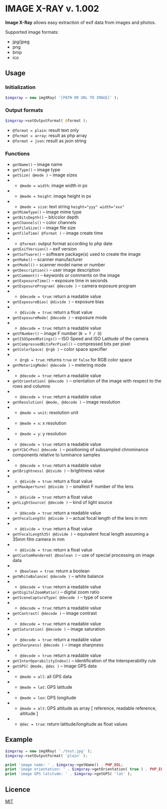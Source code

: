 # IMAGE X-RAY v. 1.002

__Image X-Ray__ allows easy extraction of exif data from images and photos.

Supported image formats:
* jpg/jpeg
* png
* bmp
* ico

## Usage

### Initialization

```php
$imgxray = new imgXRay( '[PATH OR URL TO IMAGE]' );
```

### Output formats

```php
$imgxray->setOutputFormat( @format );
```

* `@format = plain`: result text only
* `@format = array`: result as php array
* `@format = json`: result as json string

### Functions

* `getName()` – image name
* `getType()` – image type
* `getSize( @mode )` – image sizes
* * `@mode = width`: image width in px
* * `@mode = height`: image height in px
* * `@mode = size`: text string `height="yyy" width="xxx"`
* `getMimeType()` – image mime type
* `getBitsDepth()` – bit/color depth
* `getChannels()` – color channels
* `getFileSize()` – image file size
* `getFileTime( @format )` – image create time
* * `@format`: output format according to php date
* `getExifVersion()` – exif version
* `getSoftware()` – software package(s) used to create the image
* `getMake()` – scanner manufacturer
* `getModel()` – scanner model name or number
* `getDescription()` – user image description
* `getComment()` – keywords or comments on the image
* `getExposureTime()` – exposure time in seconds
* `getExposureProgram( @decode )` – camera exposure program
* * `@decode = true`: return a readable value
* `getExposureBias( @divide )` – exposure bias
* * `@divide = true`: return a float value
* `getExposureMode( @decode )` – exposure mode
* * `@decode = true`: return a readable value
* `getFNumber()` – image F number (`N = f / D`)
* `getISOSpeedRatings()` – ISO Speed and ISO Latitude of the camera
* `getCompressedBitsPerPixel()` – compressed bits per pixel
* `getColorSpace( @rgb )` – color space specifier
* * `@rgb = true`: returns `true` or `false` for RGB color space
* `getMeteringMode( @decode )` – metering mode
* * `@decode = true`: return a readable value
* `getOrientation( @decode )` – orientation of the image with respect to the rows and columns
* * `@decode = true`: return a readable value
* `getResolution( @mode, @decode )` – image resolution
* * `@mode = unit`: resolution unit
* * `@mode = x`: x resolution
* * `@mode = y`: y resolution
* * `@decode = true`: return a readable value
* `getYCbCrPos( @decode )` – positioning of subsampled chrominance components relative to luminance samples
* * `@decode = true`: return a readable value
* `getBrightness( @divide )` – brightness value
* * `@divide = true`: return a float value
* `getMaxAperture( @divide )` – smallest F number of the lens
* * `@divide = true`: return a float value
* `getLightSource( @decode )` – kind of light source
* * `@decode = true`: return a readable value
* `getFocalLength( @divide )` – actual focal length of the lens in mm
* * `@divide = true`: return a float value
* `getFocalLength35( @divide )` – equivalent focal length assuming a 35mm film camera in mm
* * `@divide = true`: return a float value
* `getCustomRendered( @boolean )` – use of special processing on image data
* * `@boolean = true`: return a boolean
* `getWhiteBalance( @decode )` – white balance
* * `@decode = true`: return a readable value
* `getDigitalZoomRatio()` – digital zoom ratio
* `getSceneCaptureType( @decode )` – type of scene
* * `@decode = true`: return a readable value
* `getContrast( @decode )` – image contrast
* * `@decode = true`: return a readable value
* `getSaturation( @decode )` – image saturation
* * `@decode = true`: return a readable value
* `getSharpness( @decode )` – image sharpness
* * `@decode = true`: return a readable value
* `getInterOperabilityIndex()` – identification of the Interoperability rule
* `getGPS( @mode, @dec )` – image GPS data
* * `@mode = all`: all GPS data
* * `@mode = lat`: GPS latitude
* * `@mode = lon`: GPS longitude
* * `@mode = alt`: GPS altitude as array [ reference, readable reference, altitude ]
* * `@dec = true`: return latitude/longitude as float values

## Example

```php
$imgxray = new imgXRay( './test.jpg' );
$imgxray->setOutputFormat( 'plain' );

print 'image name: ' . $imgxray->getName() . PHP_EOL;
print 'image orientation: ' . $imgxray->getOrientation( true ) . PHP_EOL;
print 'image GPS latitude: ' . $imgxray->getGPS( 'lat' );
```

## Licence

[MIT](COPYING)
